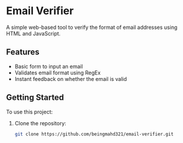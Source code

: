 # Email Verifier

A simple web-based tool to verify the format of email addresses using HTML and JavaScript.

## Features

- Basic form to input an email
- Validates email format using RegEx
- Instant feedback on whether the email is valid

## Getting Started

To use this project:

1. Clone the repository:
   ```bash
   git clone https://github.com/beingmahd321/email-verifier.git
